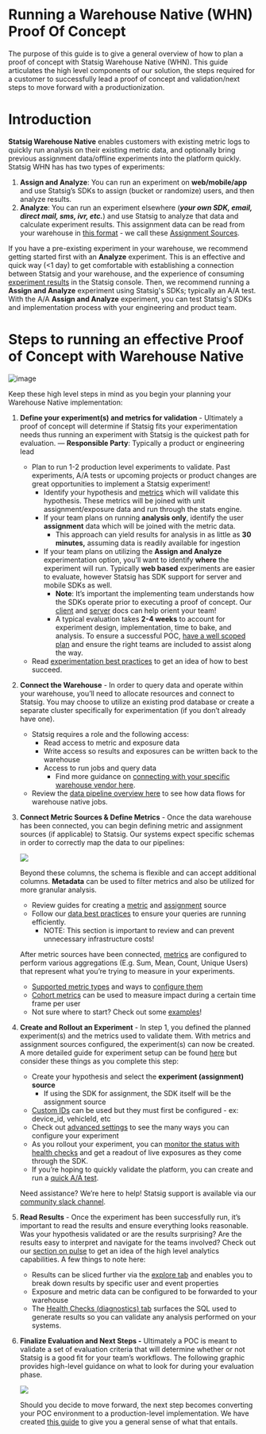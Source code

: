 # Running a Warehouse Native (WHN) Proof Of Concept

The purpose of this guide is to give a general overview of how to plan a proof of concept with Statsig Warehouse Native (WHN). This guide articulates the high level components of our solution, the steps required for a customer to successfully lead a proof of concept and validation/next steps to move forward with a productionization.

# Introduction

**Statsig Warehouse Native** enables customers with existing metric logs to quickly run analysis on their existing metric data, and optionally bring previous assignment data/offline experiments into the platform quickly. Statsig WHN has has two types of experiments:

1. **Assign and Analyze**: You can run an experiment on **web/mobile/app** and use Statsig’s SDKs to assign (bucket or randomize) users, and then analyze results.
2. **Analyze**: You can run an experiment elsewhere (**_your own SDK, email, direct mail, sms, ivr, etc._**) and use Statsig to analyze that data and calculate experiment results. This assignment data can be read from your warehouse in [this format](/statsig-warehouse-native/data-sources#assignment-sources) - we call these [Assignment Sources](/statsig-warehouse-native/guides/assignment-sources).

If you have a pre-existing experiment in your warehouse, we recommend getting started first with an **Analyze** experiment. This is an effective and quick way (<1 day) to get comfortable with establishing a connection between Statsig and your warehouse, and the experience of consuming [experiment results](/statsig-warehouse-native/guides/pulse) in the Statsig console. Then, we recommend running a **Assign and Analyze** experiment using Statsig's SDKs; typically an A/A test. With the A/A **Assign and Analyze** experiment, you can test Statsig's SDKs and implementation process with your engineering and product team.

# Steps to running an effective Proof of Concept with Warehouse Native

![image](https://github.com/statsig-io/docs/assets/31516123/723b6c60-7151-4716-8970-0e52c391991d)

Keep these high level steps in mind as you begin your planning your Warehouse Native implementation:

1. **Define your experiment(s) and metrics for validation** - Ultimately a proof of concept will determine if Statsig fits your experimentation needs thus running an experiment with Statsig is the quickest path for evaluation. — **Responsible Party**: Typically a product or engineering lead

   - Plan to run 1-2 production level experiments to validate. Past experiments, A/A tests or upcoming projects or product changes are great opportunities to implement a Statsig experiment!
     - Identify your hypothesis and [metrics](/statsig-warehouse-native/guides/metrics) which will validate this hypothesis. These metrics will be joined with unit assignment/exposure data and run through the stats engine.
     - If your team plans on running **analysis only**, identify the user **assignment** data which will be joined with the metric data.
       - This approach can yield results for analysis in as little as **30 minutes,** assuming data is readily available for ingestion
     - If your team plans on utilizing the **Assign and Analyze** experimentation option, you’ll want to identify **where** the experiment will run. Typically **web based** experiments are easier to evaluate, however Statsig has SDK support for server and mobile SDKs as well.
       - **Note**: It’s important the implementing team understands how the SDKs operate prior to executing a proof of concept. Our [client](/client/introduction) and [server](/server/introduction) docs can help orient your team!
       - A typical evaluation takes **2-4 weeks** to account for experiment design, implementation, time to bake, and analysis. To ensure a successful POC, [have a well scoped plan](/guides/running-a-poc#phase-0-scope--prepare-your-poc) and ensure the right teams are included to assist along the way.
   - Read [experimentation best practices](https://statsig.com/blog/product-experimentation-best-practices) to get an idea of how to best succeed.

1. **Connect the Warehouse** - In order to query data and operate within your warehouse, you’ll need to allocate resources and connect to Statsig. You may choose to utilize an existing prod database or create a separate cluster specifically for experimentation (if you don’t already have one).
   - Statsig requires a role and the following access:
     - Read access to metric and exposure data
     - Write access so results and exposures can be written back to the warehouse
     - Access to run jobs and query data
       - Find more guidance on [connecting with your specific warehouse vendor here](/statsig-warehouse-native/guides/connect).
   - Review the [data pipeline overview here](/statsig-warehouse-native/pipeline-overview) to see how data flows for warehouse native jobs.
1. **Connect Metric Sources & Define Metrics** - Once the data warehouse has been connected, you can begin defining metric and assignment sources (if applicable) to Statsig. Our systems expect specific schemas in order to correctly map the data to our pipelines:

   ![](https://gist.github.com/assets/125311112/4fa8c5e2-c19f-4ef6-be70-f31b61170e7c)

   Beyond these columns, the schema is flexible and can accept additional columns. **Metadata** can be used to filter metrics and also be utilized for more granular analysis.

   - Review guides for creating a [metric](/statsig-warehouse-native/guides/metric-sources#creating-a-metric-source) and [assignment](/statsig-warehouse-native/guides/assignment-sources#creating-an-assignment-source) source
   - Follow our [data best practices](/statsig-warehouse-native/guides/best-practices) to ensure your queries are running efficiently.
     - NOTE: This section is important to review and can prevent unnecessary infrastructure costs!

   After metric sources have been connected, [metrics](/statsig-warehouse-native/guides/metrics#configuring-your-metric) are configured to perform various aggregations (E.g. Sum, Mean, Count, Unique Users) that represent what you’re trying to measure in your experiments.

   - [Supported metric types](/statsig-warehouse-native/guides/metrics#supported-metric-types) and ways to [configure them](/statsig-warehouse-native/guides/metrics#configuring-your-metric)
   - [Cohort metrics](/statsig-warehouse-native/features/cohort-metrics) can be used to measure impact during a certain time frame per user
   - Not sure where to start? Check out some [examples](/statsig-warehouse-native/guides/metrics#example-metrics)!

1. **Create and Rollout an Experiment** - In step 1, you defined the planned experiment(s) and the metrics used to validate them. With metrics and assignment sources configured, the experiment(s) can now be created. A more detailed guide for experiment setup can be found [here](/statsig-warehouse-native/guides/experiments) but consider these things as you complete this step:

   - Create your hypothesis and select the **experiment (assignment) source**
     - If using the SDK for assignment, the SDK itself will be the assignment source
   - [Custom IDs](/guides/experiment-on-custom-id-types) can be used but they must first be configured - ex: device_id, vehicleId, etc
   - Check out [advanced settings](/statsig-warehouse-native/guides/experiments#advanced-settings) to see the many ways you can configure your experiment
   - As you rollout your experiment, you can [monitor the status with health checks](/statsig-warehouse-native/features/monitor-an-experiment) and get a readout of live exposures as they come through the SDK.
   - If you’re hoping to quickly validate the platform, you can create and run a [quick A/A test](/statsig-warehouse-native/guides/AATest).

   Need assistance? We’re here to help! Statsig support is available via our [community slack channel](https://statsig.com/slack).

1. **Read Results** - Once the experiment has been successfully run, it’s important to read the results and ensure everything looks reasonable. Was your hypothesis validated or are the results surprising? Are the results easy to interpret and navigate for the teams involved? Check out our [section on pulse](/statsig-warehouse-native/guides/pulse) to get an idea of the high level analytics capabilities. A few things to note here:
   - Results can be sliced further via the [explore tab](/statsig-warehouse-native/guides/pulse#explore) and enables you to break down results by specific user and event properties
   - Exposure and metric data can be configured to be forwarded to your warehouse
   - The [Health Checks (diagnostics) tab](/statsig-warehouse-native/guides/pulse#health-checks) surfaces the SQL used to generate results so you can validate any analysis performed on your systems.
1. **Finalize Evaluation and Next Steps -** Ultimately a POC is meant to validate a set of evaluation criteria that will determine whether or not Statsig is a good fit for your team’s workflows. The following graphic provides high-level guidance on what to look for during your evaluation phase.

   ![](https://gist.github.com/assets/125311112/c5f86db5-6bf9-4a5e-9709-ede36384b3ca)

   Should you decide to move forward, the next step becomes converting your POC environment to a production-level implementation. We have created [this guide](/guides/production) to give you a general sense of what that entails.
